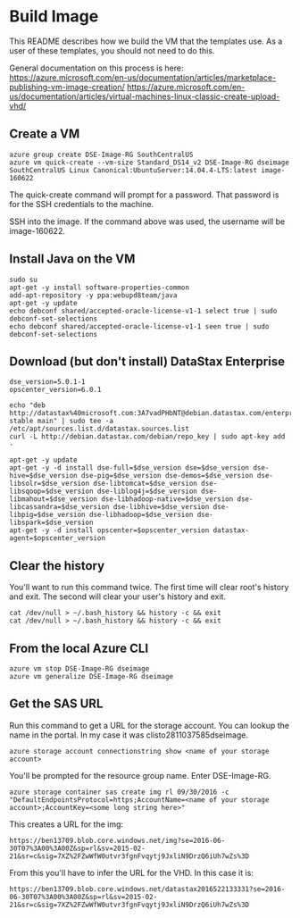 # Build Image

This README describes how we build the VM that the templates use.  As a user of these templates, you should not need to do this.

General documentation on this process is here:
https://azure.microsoft.com/en-us/documentation/articles/marketplace-publishing-vm-image-creation/
https://azure.microsoft.com/en-us/documentation/articles/virtual-machines-linux-classic-create-upload-vhd/

## Create a VM
 
    azure group create DSE-Image-RG SouthCentralUS
    azure vm quick-create --vm-size Standard_DS14_v2 DSE-Image-RG dseimage SouthCentralUS Linux Canonical:UbuntuServer:14.04.4-LTS:latest image-160622

The quick-create command will prompt for a password.  That password is for the SSH credentials to the machine.

SSH into the image.  If the command above was used, the username will be image-160622.

## Install Java on the VM

    sudo su
    apt-get -y install software-properties-common
    add-apt-repository -y ppa:webupd8team/java
    apt-get -y update
    echo debconf shared/accepted-oracle-license-v1-1 select true | sudo debconf-set-selections
    echo debconf shared/accepted-oracle-license-v1-1 seen true | sudo debconf-set-selections

## Download (but don't install) DataStax Enterprise

    dse_version=5.0.1-1
    opscenter_version=6.0.1
    
    echo "deb http://datastax%40microsoft.com:3A7vadPHbNT@debian.datastax.com/enterprise stable main" | sudo tee -a /etc/apt/sources.list.d/datastax.sources.list
    curl -L http://debian.datastax.com/debian/repo_key | sudo apt-key add -
    
    apt-get -y update
    apt-get -y -d install dse-full=$dse_version dse=$dse_version dse-hive=$dse_version dse-pig=$dse_version dse-demos=$dse_version dse-libsolr=$dse_version dse-libtomcat=$dse_version dse-libsqoop=$dse_version dse-liblog4j=$dse_version dse-libmahout=$dse_version dse-libhadoop-native=$dse_version dse-libcassandra=$dse_version dse-libhive=$dse_version dse-libpig=$dse_version dse-libhadoop=$dse_version dse-libspark=$dse_version
    apt-get -y -d install opscenter=$opscenter_version datastax-agent=$opscenter_version

## Clear the history

You'll want to run this command twice.  The first time will clear root's history and exit.  The second will clear your user's history and exit.

    cat /dev/null > ~/.bash_history && history -c && exit
    cat /dev/null > ~/.bash_history && history -c && exit

## From the local Azure CLI 
    azure vm stop DSE-Image-RG dseimage
    azure vm generalize DSE-Image-RG dseimage
 
## Get the SAS URL

Run this command to get a URL for the storage account.  You can lookup the name in the portal.  In my case it was clisto2811037585dseimage.

    azure storage account connectionstring show <name of your storage account>

You'll be prompted for the resource group name.  Enter DSE-Image-RG.

    azure storage container sas create img rl 09/30/2016 -c "DefaultEndpointsProtocol=https;AccountName=<name of your storage account>;AccountKey=<some long string here>"

This creates a URL for the img:

    https://ben13709.blob.core.windows.net/img?se=2016-06-30T07%3A00%3A00Z&sp=rl&sv=2015-02-21&sr=c&sig=7XZ%2FZwWfW0utvr3fgnFvqytj9JxliN9DrzQ6iUh7wZs%3D

From this you'll have to infer the URL for the VHD.  In this case it is:

    https://ben13709.blob.core.windows.net/datastax2016522133331?se=2016-06-30T07%3A00%3A00Z&sp=rl&sv=2015-02-21&sr=c&sig=7XZ%2FZwWfW0utvr3fgnFvqytj9JxliN9DrzQ6iUh7wZs%3D
